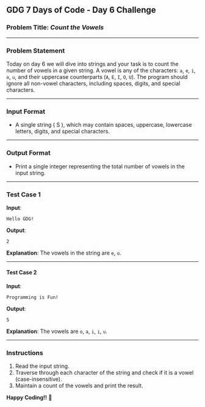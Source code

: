 ## **GDG 7 Days of Code - Day 6 Challenge**

### **Problem Title**: *Count the Vowels*

---

### **Problem Statement**  
Today on day 6 we will dive into strings and your task is to count the number of vowels in a given string. A vowel is any of the characters: `a`, `e`, `i`, `o`, `u`, and their uppercase counterparts (`A`, `E`, `I`, `O`, `U`). The program should ignore all non-vowel characters, including spaces, digits, and special characters.

---

### **Input Format**  
- A single string \( S \), which may contain spaces, uppercase, lowercase letters, digits, and special characters.

---

### **Output Format**  
- Print a single integer representing the total number of vowels in the input string.

---


### **Test Case 1**  

**Input**:  
```
Hello GDG!
```  

**Output**:  
```
2
```

**Explanation**: The vowels in the string are `e`, `o`.

---

#### **Test Case 2**  

**Input**:  
```
Programming is Fun!
```  

**Output**:  
```
5
```

**Explanation**: The vowels are `o`, `a`, `i`, `i`, `u`.

---

### **Instructions**  
1. Read the input string.  
2. Traverse through each character of the string and check if it is a vowel (case-insensitive).  
3. Maintain a count of the vowels and print the result.  

**Happy Coding!!** 🚀
